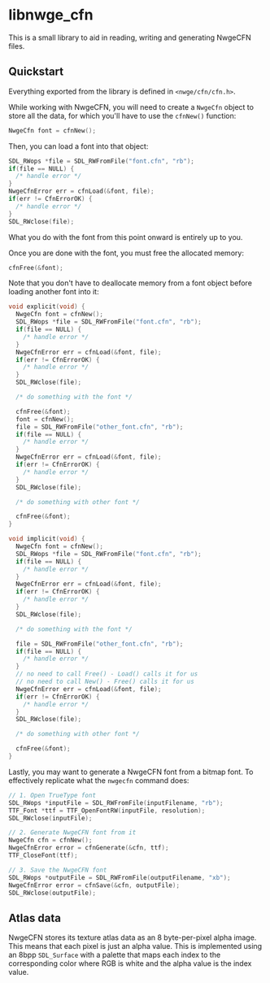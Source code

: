 # libnwge_cfn

This is a small library to aid in reading, writing and generating NwgeCFN files.

## Quickstart

Everything exported from the library is defined in `<nwge/cfn/cfn.h>`.

While working with NwgeCFN, you will need to create a `NwgeCfn` object to store
all the data, for which you'll have to use the `cfnNew()` function:

```c
NwgeCfn font = cfnNew();
```

Then, you can load a font into that object:

```c
SDL_RWops *file = SDL_RWFromFile("font.cfn", "rb");
if(file == NULL) {
  /* handle error */
}
NwgeCfnError err = cfnLoad(&font, file);
if(err != CfnErrorOK) {
  /* handle error */
}
SDL_RWclose(file);
```

What you do with the font from this point onward is entirely up to you.

Once you are done with the font, you must free the allocated memory:

```c
cfnFree(&font);
```

Note that you don't have to deallocate memory from a font object before loading
another font into it:

```c
void explicit(void) {
  NwgeCfn font = cfnNew();
  SDL_RWops *file = SDL_RWFromFile("font.cfn", "rb");
  if(file == NULL) {
    /* handle error */
  }
  NwgeCfnError err = cfnLoad(&font, file);
  if(err != CfnErrorOK) {
    /* handle error */
  }
  SDL_RWclose(file);

  /* do something with the font */

  cfnFree(&font);
  font = cfnNew();
  file = SDL_RWFromFile("other_font.cfn", "rb");
  if(file == NULL) {
    /* handle error */
  }
  NwgeCfnError err = cfnLoad(&font, file);
  if(err != CfnErrorOK) {
    /* handle error */
  }
  SDL_RWclose(file);

  /* do something with other font */

  cfnFree(&font);
}

void implicit(void) {
  NwgeCfn font = cfnNew();
  SDL_RWops *file = SDL_RWFromFile("font.cfn", "rb");
  if(file == NULL) {
    /* handle error */
  }
  NwgeCfnError err = cfnLoad(&font, file);
  if(err != CfnErrorOK) {
    /* handle error */
  }
  SDL_RWclose(file);

  /* do something with the font */

  file = SDL_RWFromFile("other_font.cfn", "rb");
  if(file == NULL) {
    /* handle error */
  }
  // no need to call Free() - Load() calls it for us
  // no need to call New() - Free() calls it for us
  NwgeCfnError err = cfnLoad(&font, file);
  if(err != CfnErrorOK) {
    /* handle error */
  }
  SDL_RWclose(file);

  /* do something with other font */

  cfnFree(&font);
}
```

Lastly, you may want to generate a NwgeCFN font from a bitmap font. To
effectively replicate what the `nwgecfn` command does:

```c
// 1. Open TrueType font
SDL_RWops *inputFile = SDL_RWFromFile(inputFilename, "rb");
TTF_Font *ttf = TTF_OpenFontRW(inputFile, resolution);
SDL_RWclose(inputFile);

// 2. Generate NwgeCFN font from it
NwgeCfn cfn = cfnNew();
NwgeCfnError error = cfnGenerate(&cfn, ttf);
TTF_CloseFont(ttf);

// 3. Save the NwgeCFN font
SDL_RWops *outputFile = SDL_RWFromFile(outputFilename, "xb");
NwgeCfnError error = cfnSave(&cfn, outputFile);
SDL_RWclose(outputFile);
```

## Atlas data

NwgeCFN stores its texture atlas data as an 8 byte-per-pixel alpha image. This
means that each pixel is just an alpha value. This is implemented using an 8bpp
`SDL_Surface` with a palette that maps each index to the corresponding color
where RGB is white and the alpha value is the index value.
